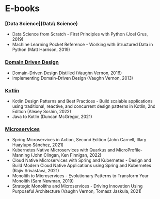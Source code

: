 # E-books

### [Data Science](Data\ Science)

- Data Science from Scratch - First Principles with Python (Joel Grus, 2019)
- Machine Learning Pocket Reference - Working with Structured Data in Python (Matt Harrison, 2019)

### [Domain Driven Design](DDD)

- Domain-Driven Design Distilled (Vaughn Vernon, 2016)
- Implementing Domain-Driven Design (Vaughn Vernon, 2013)

### [Kotlin](Kotlin)

- Kotlin Design Patterns and Best Practices - Build scalable applications using traditional, reactive, and concurrent design patterns in Kotlin, 2nd Edition (Alexey Soshin, 2022)
- Java to Kotlin (Duncan McGregor, 2021)

### [Microservices](Microservices)

- Spring Microservices in Action, Second Edition (John Carnell, Illary Huaylupo Sánchez, 2021)
- Kubernetes Native Microservices with Quarkus and MicroProfile-Manning (John Clingan, Ken Finnigan, 2022)
- Cloud Native Microservices with Spring and Kubernetes - Design and Build Modern Cloud Native Applications using Spring and Kubernetes (Rajiv Srivastava, 2021)
- Monolith to Microservices - Evolutionary Patterns to Transform Your Monolith (Sam Newman, 2019)
- Strategic Monoliths and Microservices - Driving Innovation Using Purposeful Architecture (Vaughn Vernon, Tomasz Jaskula, 2021)